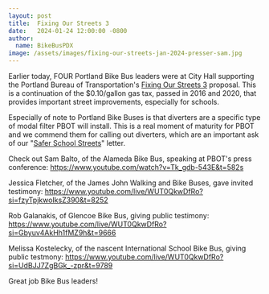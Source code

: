 ```yaml
---
layout: post
title:  Fixing Our Streets 3
date:   2024-01-24 12:00:00 -0800
author:
  name: BikeBusPDX
image: /assets/images/fixing-our-streets-jan-2024-presser-sam.jpg
---
```


Earlier today, FOUR Portland Bike Bus leaders were at City Hall supporting the Portland Bureau of Transportation's
[Fixing Our Streets 3](https://www.portland.gov/transportation/fixing-our-streets/proposal-2024-2028) proposal.
This is a continuation of the $0.10/gallon gas tax, passed in 2016 and 2020, that provides important street improvements,
especially for schools.

Especially of note to Portland Bike Buses is that diverters are a specific type of modal filter PBOT will install.
This is a real moment of maturity for PBOT and we commend them for calling out diverters,
which are an important ask of our "[Safer School Streets](https://www.bikebuspdx.org/letter)" letter.

Check out Sam Balto, of the Alameda Bike Bus, speaking at PBOT's press conference: <https://www.youtube.com/watch?v=Tk_gdb-543E&t=582s>

Jessica Fletcher, of the James John Walking and Bike Buses, gave invited testimony: <https://www.youtube.com/live/WUT0QkwDfRo?si=fzyTpjkwoIksZ390&t=8252>

Rob Galanakis, of Glencoe Bike Bus, giving public testimony: <https://www.youtube.com/live/WUT0QkwDfRo?si=Gbyuv4AkHh1fMZ9h&t=9666>

Melissa Kostelecky, of the nascent International School Bike Bus, giving public testmony: <https://www.youtube.com/live/WUT0QkwDfRo?si=UdBJJ7ZgBGk_-zpr&t=9789>

Great job Bike Bus leaders!
